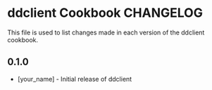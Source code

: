 ddclient Cookbook CHANGELOG
==================

This file is used to list changes made in each version of the ddclient cookbook.

0.1.0
-----
- [your_name] - Initial release of ddclient